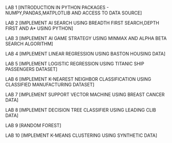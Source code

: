 LAB 1 [INTRODUCTION IN PYTHON PACKAGES - NUMPY,PANDAS,MATPLOTLIB AND ACCESS TO DATA SOURCE] 


LAB 2 [IMPLEMENT AI SEARCH USING BREADTH FIRST SEARCH,DEPTH FIRST AND A* USING PYTHON]


LAB 3 [IMPLEMENT AI GAME STRATEGY USING MINMAX AND ALPHA BETA SEARCH ALGORITHM]


LAB 4 [IMPLEMENT LINEAR REGRESSION USING BASTON HOUSING DATA]


LAB 5 [IMPLEMENT LOGISTIC REGRESSION USING TITANIC SHIP PASSENGERS DATASET]


LAB 6 [IMPLEMENT K-NEAREST NEIGHBOR CLASSIFICATION USING CLASSIFIED MANUFACTURING DATASET]


LAB 7 [IMPLEMENT SUPPORT VECTOR MACHINE USING BREAST CANCER DATA]


LAB 8 [IMPLEMENT DECISION TREE CLASSIFIER USING LEADING CLIB DATA]


LAB 9 [RANDOM FOREST]


LAB 10 [IMPLEMENT K-MEANS CLUSTERING USING SYNTHETIC DATA]









